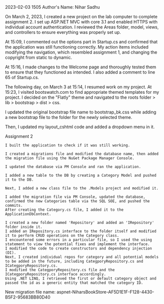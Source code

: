 ﻿2023-02-03
1505
Author's Name: Nihar Sadhu


On March 2, 2023, I created a new project on the lab computer to complete assignment 2. I set up ASP.NET MVC with core 3.1 and enabled HTTPS with individual account authentication. I reviewed the Areas folder, model, views, and controllers to ensure everything was properly set up.

At 15:09, I commented out the options part in Startup.cs and confirmed that
the application was still functioning correctly. My action items included
modifying the navigation, which resembled assignment 1, and changing the copyright from static to dynamic.

At 15:16, I made changes to the Welcome page and thoroughly
tested them to ensure that they functioned as intended.
I also added a comment to line 65 of Startup.cs.

The following day, on March 3 at 15:14, I resumed work
on my project. At 15:23, I visited bootswatch.com to
find appropriate themed templates for my project.
I decided on the "Flatly" theme and navigated to
the roots folder > lib > bootstrap > dist > css.

I updated the original bootstrap file name to bootstrap_bk.css
while adding a new bootstrap file to the folder for the newly selected theme.

Then, I updated my layout_cshtml code and added a dropdown menu in it.

Assignment 2

    I built the application to check if it was still working.
    
    I created a migrations file and modified the database name, then added the migration file using the NuGet Package Manager Console.
    
    I updated the database via PM Console and ran the application.
    
    I added a new table to the DB by creating a Category Model and pushed it to the DB.
    
    Next, I added a new class file to the .Models project and modified it.
    
    I added the migration file via PM Console, updated the database, confirmed the new Categories table via the SQL SOE, and pushed the commits.
    After creating the Category.cs file, I added it to the ApplicationDbContext.
    
    I created a new folder named 'Repository' and added an 'IRepository' folder inside it.
    I added an IRepository.cs interface to the folder itself and modified it to perform CRUD operations on the Category class.
    I encountered some errors in a particular file, so I used the using statement to view the potential fixes and implement the interface.
    I modified the code to create constructors and dependency injection (DI).
    Next, I created individual repos for category and all potential models to be added in the future, including CategporyRepository.cs and ICategporyRepository.cs.
    I modified the CategporyRepository.cs file and the ICategporyRepository.cs interface accordingly.
    Using .NET LINQ, I retrieved the first or default category object and passed the id as a generic entity that matched the category ID.

New migration file name: aspnet-NiharsBookStore-AF5D1E1F-F128-4430-B5F2-95683BB80D40
